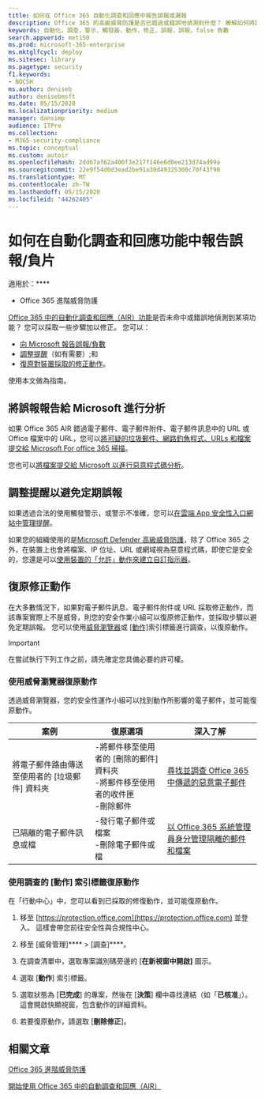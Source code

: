 ```yaml
---
title: 如何在 Office 365 自動化調查和回應中報告誤報或漏報
description: Office 365 的高級威脅防護是否已錯過或錯誤地偵測到什麼？ 瞭解如何將誤報或錯誤否定提交給 Microsoft 進行分析。
keywords: 自動化，調查，警示，觸發器，動作，修正，誤報，誤報，false 負數
search.appverid: met150
ms.prod: microsoft-365-enterprise
ms.mktglfcycl: deploy
ms.sitesec: library
ms.pagetype: security
f1.keywords:
- NOCSH
ms.author: deniseb
author: denisebmsft
ms.date: 05/15/2020
ms.localizationpriority: medium
manager: dansimp
audience: ITPro
ms.collection:
- M365-security-compliance
ms.topic: conceptual
ms.custom: autoir
ms.openlocfilehash: 2dd67af62a400f3e217f146e6d0ee213d74ad99a
ms.sourcegitcommit: 22e9f54d0d3ead2be91a38d49325308c70f43f90
ms.translationtype: MT
ms.contentlocale: zh-TW
ms.lasthandoff: 05/15/2020
ms.locfileid: "44262405"
---
```

# <a name="how-to-report-false-positivesnegatives-in-automated-investigation-and-response-capabilities"></a>如何在自動化調查和回應功能中報告誤報/負片

適用於：****
- Office 365 進階威脅防護

[Office 365 中的自動化調查和回應（AIR）功能](https://docs.microsoft.com/microsoft-365/security/office-365-security/automated-investigation-response-office)是否未命中或錯誤地偵測到某項功能？ 您可以採取一些步驟加以修正。 您可以：
- [向 Microsoft 報告誤報/負數](#report-a-false-positivenegative-to-microsoft-for-analysis)
- [調整提醒](#adjust-an-alert-to-prevent-false-positives-from-recurring)（如有需要）;和 
- [復原對裝置採取的修正動作](#undo-a-remediation-action)。 

使用本文做為指南。 

## <a name="report-a-false-positivenegative-to-microsoft-for-analysis"></a>將誤報報告給 Microsoft 進行分析

如果 Office 365 AIR 錯過電子郵件、電子郵件附件、電子郵件訊息中的 URL 或 Office 檔案中的 URL，您可以[將可疑的垃圾郵件、網路釣魚程式、URLs 和檔案提交給 Microsoft For office 365 掃描](https://docs.microsoft.com/microsoft-365/security/office-365-security/admin-submission)。

您也可以[將檔案提交給 Microsoft 以進行惡意程式碼分析](https://www.microsoft.com/wdsi/filesubmission)。

## <a name="adjust-an-alert-to-prevent-false-positives-from-recurring"></a>調整提醒以避免定期誤報

如果透過合法的使用觸發警示，或警示不准確，您可以[在雲端 App 安全性入口網站中管理提醒](https://docs.microsoft.com/cloud-app-security/managing-alerts)。

如果您的組織使用的是[Microsoft Defender 高級威脅防護](https://docs.microsoft.com/windows/security/threat-protection)，除了 Office 365 之外，在裝置上也會將檔案、IP 位址、URL 或網域視為惡意程式碼，即使它是安全的，您還是可以[使用裝置的「允許」動作來建立自訂指示器](https://docs.microsoft.com/windows/security/threat-protection/microsoft-defender-atp/manage-indicators)。

## <a name="undo-a-remediation-action"></a>復原修正動作

在大多數情況下，如果對電子郵件訊息、電子郵件附件或 URL 採取修正動作，而該專案實際上不是威脅，則您的安全作業小組可以復原修正動作，並採取步驟以避免定期誤報。 您可以使用[威脅瀏覽器](#undo-an-action-using-threat-explorer)或 [[動作]](#undo-an-action-using-the-actions-tab-for-an-investigation)索引標籤進行調查，以復原動作。 

> [!IMPORTANT]
> 在嘗試執行下列工作之前，請先確定您具備必要的許可權。

### <a name="undo-an-action-using-threat-explorer"></a>使用威脅瀏覽器復原動作

透過威脅瀏覽器，您的安全性運作小組可以找到動作所影響的電子郵件，並可能復原動作。

|案例  |復原選項  |深入了解 |
|---------|---------|---------|
|將電子郵件路由傳送至使用者的 [垃圾郵件] 資料夾     |-將郵件移至使用者的 [刪除的郵件] 資料夾<br/>-將郵件移至使用者的收件匣 <br/>-刪除郵件          |[尋找並調查 Office 365 中傳遞的惡意電子郵件](https://docs.microsoft.com/microsoft-365/security/office-365-security/investigate-malicious-email-that-was-delivered) |
|已隔離的電子郵件訊息或檔     |-發行電子郵件或檔案 <br/>-刪除電子郵件或檔         |[以 Office 365 系統管理員身分管理隔離的郵件和檔案](https://docs.microsoft.com/microsoft-365/security/office-365-security/manage-quarantined-messages-and-files) |


### <a name="undo-an-action-using-the-actions-tab-for-an-investigation"></a>使用調查的 [動作] 索引標籤復原動作

在「行動中心」中，您可以看到已採取的修復動作，並可能復原動作。

1. 移至 [https://protection.office.com](https://protection.office.com) 並登入。 這樣會帶您前往安全性與合規性中心。

2. 移至 [威脅管理]****  >  [調查]****。

3. 在調查清單中，選取專案識別碼旁邊的 [**在新視窗中開啟]** 圖示。

4. 選取 [**動作**] 索引標籤。

5. 選取狀態為 [**已完成**] 的專案，然後在 [**決策**] 欄中尋找連結（如「**已核准**」）。 這會開啟快顯視窗，包含動作的詳細資料。

6. 若要復原動作，請選取 [**刪除修正**]。

## <a name="related-articles"></a>相關文章

[Office 365 進階威脅防護](https://docs.microsoft.com/microsoft-365/security/office-365-security/office-365-atp)

[開始使用 Office 365 中的自動調查和回應（AIR）](office-365-air.md)